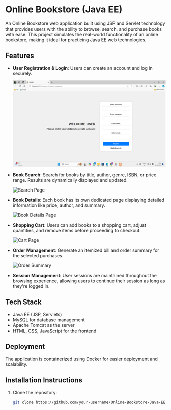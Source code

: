# Online Bookstore (Java EE)

An Online Bookstore web application built using JSP and Servlet technology that provides users with the ability to browse, search, and purchase books with ease. This project simulates the real-world functionality of an online bookstore, making it ideal for practicing Java EE web technologies.

## Features

- **User Registration & Login**: Users can create an account and log in securely.
  
  <img src="images/register.png" alt="Registration Page" width="500" />

- **Book Search**: Search for books by title, author, genre, ISBN, or price range. Results are dynamically displayed and updated.
  
  ![Search Page](path_to_search_image.png)

- **Book Details**: Each book has its own dedicated page displaying detailed information like price, author, and summary.
  
  ![Book Details Page](path_to_book_details_image.png)

- **Shopping Cart**: Users can add books to a shopping cart, adjust quantities, and remove items before proceeding to checkout.
  
  ![Cart Page](path_to_cart_image.png)

- **Order Management**: Generate an itemized bill and order summary for the selected purchases.
  
  ![Order Summary](path_to_order_summary_image.png)

- **Session Management**: User sessions are maintained throughout the browsing experience, allowing users to continue their session as long as they're logged in.

## Tech Stack

- Java EE (JSP, Servlets)
- MySQL for database management
- Apache Tomcat as the server
- HTML, CSS, JavaScript for the frontend

## Deployment

The application is containerized using Docker for easier deployment and scalability.

## Installation Instructions

1. Clone the repository:
   ```bash
   git clone https://github.com/your-username/Online-Bookstore-Java-EE.git
